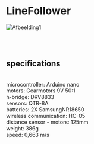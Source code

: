 # LineFollower

![Afbeelding1](https://github.com/xandero1/Linefollower/assets/116888860/5688fac1-ed83-41cd-bd4f-9de95509e35f)


<br />
<br />
  
## specifications
<br />
microcontroller: Arduino nano
<br />
motors: Gearmotors 9V 50:1
<br />
h-bridge: DRV8833
<br />
sensors: QTR-8A
<br />
batteries: 2X SamsungNR18650
<br />
wireless communication: HC-05
<br />
distance sensor - motors: 125mm
<br />
weight: 386g
<br />
speed: 0,663 m/s
<br />
